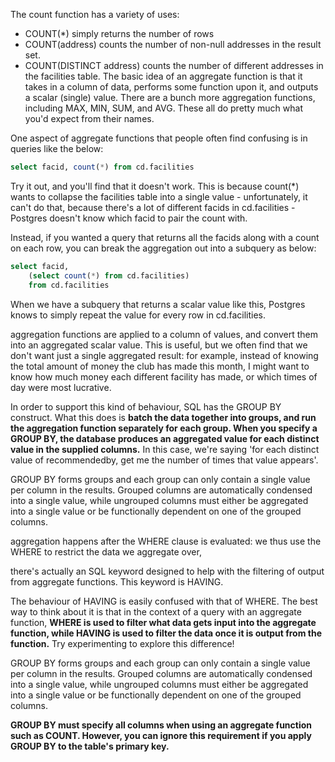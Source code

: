 The count function has a variety of uses:

- COUNT(*) simply returns the number of rows
- COUNT(address) counts the number of non-null addresses in the result set.
- COUNT(DISTINCT address) counts the number of different addresses in the facilities table.
The basic idea of an aggregate function is that it takes in a column of data, performs some function upon it, and outputs a scalar (single) value. There are a bunch more aggregation functions, including MAX, MIN, SUM, and AVG. These all do pretty much what you'd expect from their names.

One aspect of aggregate functions that people often find confusing is in queries like the below:
```sql
select facid, count(*) from cd.facilities
```
Try it out, and you'll find that it doesn't work. This is because count(*) wants to collapse the facilities table into a single value - unfortunately, it can't do that, because there's a lot of different facids in cd.facilities - Postgres doesn't know which facid to pair the count with.

Instead, if you wanted a query that returns all the facids along with a count on each row, you can break the aggregation out into a subquery as below:

```sql
select facid, 
	(select count(*) from cd.facilities)
	from cd.facilities
```
When we have a subquery that returns a scalar value like this, Postgres knows to simply repeat the value for every row in cd.facilities.


aggregation functions are applied to a column of values, and convert them into an aggregated scalar value. This is useful, but we often find that we don't want just a single aggregated result: for example, instead of knowing the total amount of money the club has made this month, I might want to know how much money each different facility has made, or which times of day were most lucrative.

In order to support this kind of behaviour, SQL has the GROUP BY construct. What this does is **batch the data together into groups, and run the aggregation function separately for each group. When you specify a GROUP BY, the database produces an aggregated value for each distinct value in the supplied columns.** In this case, we're saying 'for each distinct value of recommendedby, get me the number of times that value appears'.

GROUP BY forms groups and each group can only contain a single value per column in the results. Grouped columns are automatically condensed into a single value, while ungrouped columns must either be aggregated into a single value or be functionally dependent on one of the grouped columns.

aggregation happens after the WHERE clause is evaluated: we thus use the WHERE to restrict the data we aggregate over,

there's actually an SQL keyword designed to help with the filtering of output from aggregate functions. This keyword is HAVING.

The behaviour of HAVING is easily confused with that of WHERE. The best way to think about it is that in the context of a query with an aggregate function, **WHERE is used to filter what data gets input into the aggregate function, while HAVING is used to filter the data once it is output from the function.** Try experimenting to explore this difference!

GROUP BY forms groups and each group can only contain a single value per column in the results. Grouped columns are automatically condensed into a single value, while ungrouped columns must either be aggregated into a single value or be functionally dependent on one of the grouped columns.

**GROUP BY must specify all columns when using an aggregate function such as COUNT. However, you can ignore this requirement if you apply GROUP BY to the table's primary key.**